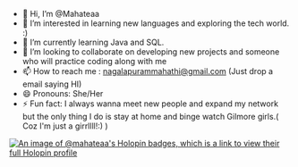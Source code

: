- 👋 Hi, I’m @Mahateaa
- 👀 I’m interested in learning new languages and exploring the tech world. :)
- 🌱 I’m currently learning Java and SQL.
- 💞️ I’m looking to collaborate on developing new projects and someone who will practice coding along with me
- 📫 How to reach me : nagalapurammahathi@gmail.com (Just drop a email saying HI)
- 😄 Pronouns: She/Her
- ⚡ Fun fact: I always wanna meet new people and expand my network but the only thing I do is stay at home and binge watch Gilmore girls.( Coz I'm just a girrllll!:) )

<!---
Mahateaa/Mahateaa is a ✨ special ✨ repository because its `README.md` (this file) appears on your GitHub profile.
You can click the Preview link to take a look at your changes.
--->
[![An image of @mahateaa's Holopin badges, which is a link to view their full Holopin profile](https://holopin.me/mahateaa)](https://holopin.io/@mahateaa)
<blockquote class="badgr-badge" style="font-family: Helvetica, Roboto, &quot;Segoe UI&quot;, Calibri, sans-serif;"><a href="https://api.badgr.io/public/assertions/P7f1hJ2mSGemXx0b4W3zqw?identity__email=nagalapurammahathi%40gmail.com"></blockquote>
